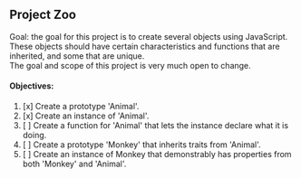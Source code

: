 ## Project Zoo

Goal: the goal for this project is to create several objects using JavaScript. 
These objects should have certain characteristics and functions that are inherited, and some that are unique.  
The goal and scope of this project is very much open to change.

#### Objectives:
1. [x] Create a prototype 'Animal'.
2. [x] Create an instance of 'Animal'.
2. [ ] Create a function for 'Animal' that lets the instance declare what it is doing.
3. [ ] Create a prototype 'Monkey' that inherits traits from 'Animal'.
4. [ ] Create an instance of Monkey that demonstrably has properties from both 'Monkey' and  'Animal'.
